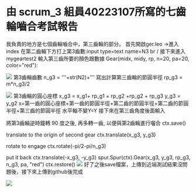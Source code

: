 # 由 scrum_3 組員40223107所寫的七齒輪嚙合考試報告
我負責的地方是七個齒輪嚙合中，第三齒輪的部分。
首先開啟ger.leo →進入index 
在第二齒輪下方打上第3齒數:input type=text name=N3   br /
接下來進入 mygeartest2
輸入第三齒所要的顏色跟數據 
Gear(midx, midy, rp, n=20, pa=20, color="red"):

![](https://copy.com/cVlVzkV8lX4xBpHm)
第3齒輪齒數
n_g3 = '''+str(N2)+'''
寫出計算第三齒輪的節圓半徑
rp_g3 = m*n_g3/2

![](https://copy.com/OnFHCSro81yt62Fy)
第3齒輪的圓心座標
x_g3 = x_g1+ rp_g1 + rp_g2 +rp_g2 + rp_g3
y_g3 = y_g2
x=第一齒的圓心座標+第一齒的節圓半徑+第二齒的節圓半徑+第二齒的節圓半徑+第三齒的節圓半徑
水平軸不變Y=Y
接下來在第三齒角度後面輸入


將第3齒輪逆時鐘轉 90 度之後, 再多轉一齒, 以便與第2齒輪進行囓合
ctx.save()

 translate to the origin of second gear
ctx.translate(x_g3, y_g3)

rotate to engage
ctx.rotate(-pi/2-pi/n_g3)

put it back
ctx.translate(-x_g3, -y_g3)
spur.Spur(ctx).Gear(x_g3, y_g3, rp_g3, n_g3, pa, "red")
ctx.restore()
![](https://copy.com/xkRGGhCgiFM386EA)
好了之後save檔案，上傳到近端測試結果沒問題後，接下來上傳到github後完成

![](https://copy.com/VFQKXMWXznSOZMxV)
